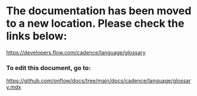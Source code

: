# The documentation has been moved to a new location. Please check the links below:

https://developers.flow.com/cadence/language/glossary

### To edit this document, go to:

https://github.com/onflow/docs/tree/main/docs/cadence/language/glossary.mdx
